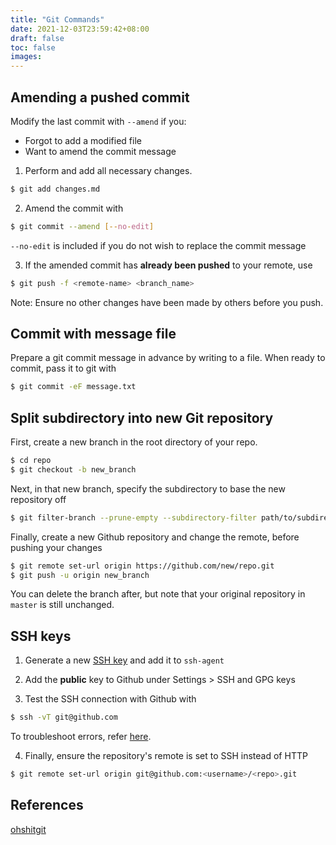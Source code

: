 ```yaml
---
title: "Git Commands"
date: 2021-12-03T23:59:42+08:00
draft: false
toc: false
images:
---
```


## Amending a pushed commit
Modify the last commit with `--amend` if you:
- Forgot to add a modified file
- Want to amend the commit message

1. Perform and add all necessary changes.
```bash
$ git add changes.md
```

2. Amend the commit with
```bash
$ git commit --amend [--no-edit]
```
`--no-edit` is included if you do not wish to replace the commit message

3. If the amended commit has **already been pushed** to your remote, use
```bash
$ git push -f <remote-name> <branch_name>
```
Note: Ensure no other changes have been made by others before you push.

## Commit with message file
Prepare a git commit message in advance by writing to a file. When ready to
commit, pass it to git with
```bash
$ git commit -eF message.txt
```

## Split subdirectory into new Git repository
First, create a new branch in the root directory of your repo.

```bash
$ cd repo
$ git checkout -b new_branch
```

Next, in that new branch, specify the subdirectory to base the new repository
off

```bash
$ git filter-branch --prune-empty --subdirectory-filter path/to/subdirectory new_branch
```

Finally, create a new Github repository and change the remote, before pushing your changes

```bash
$ git remote set-url origin https://github.com/new/repo.git
$ git push -u origin new_branch
```

You can delete the branch after, but note that your original repository in
`master` is still unchanged.

## SSH keys
1. Generate a new [SSH key](/notes/ssh-cheatsheet) and add it to `ssh-agent`

2. Add the **public** key to Github under Settings > SSH and GPG keys

3. Test the SSH connection with Github with
```bash
$ ssh -vT git@github.com
```
To troubleshoot errors, refer [here](https://docs.github.com/en/authentication/troubleshooting-ssh/error-permission-denied-publickey).

4. Finally, ensure the repository's remote is set to SSH instead of HTTP
```bash
$ git remote set-url origin git@github.com:<username>/<repo>.git
```

## References
[ohshitgit](https://ohshitgit.com)
